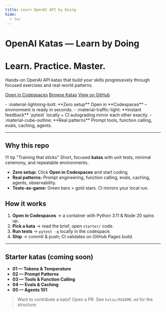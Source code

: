 ```yaml
---
title: Learn OpenAI API by Doing
hide:
  - toc
---
```


# OpenAI Katas — Learn by Doing

<div class="hero">
  <h1>Learn. Practice. Master.</h1>
  <p>Hands-on OpenAI API katas that build your skills progressively through focused exercises and real-world patterns.</p>
  <p class="cta">
    <a class="md-button md-button--primary" href="https://github.com/codespaces/new/ozgurgulerx/openai-katas?quickstart=1">Open in Codespaces</a>
    <a class="md-button md-button--primary" href="katas">Browse Katas</a>
    <a class="md-button md-button--primary" href="https://github.com/ozgurgulerx/openai-katas">View on GitHub</a>
  </p>
</div>

<div class="grid cards" markdown>
- :material-lightning-bolt: **Zero setup**  
  Open in **Codespaces** – environment is ready in seconds.
- :material-traffic-light: **Instant feedback**  
  `pytest` locally + CI autograding mirror each other exactly.
- :material-cube-outline: **Real patterns**  
  Prompt tools, function calling, evals, caching, agents.
</div>

---

## Why this repo

!!! tip "Training that sticks"
    Short, focused **katas** with unit tests, minimal ceremony, and repeatable environments.

- **Zero setup:** Click **Open in Codespaces** and start coding.
- **Real patterns:** Prompt engineering, function calling, evals, caching, agents, observability.
- **Tests-as-game:** Green bars > gold stars. CI mirrors your local run.

## How it works

1. **Open in Codespaces** → a container with Python 3.11 & Node 20 spins up.
2. **Pick a kata** → read the brief, open `starter/` code.
3. **Run tests** → `pytest -q` locally in the codespace.
4. **Ship** → commit & push; CI validates on GitHub Pages build.

---

## Starter katas (coming soon)

- **01 — Tokens & Temperature**
- **02 — Prompt Patterns**
- **03 — Tools & Function Calling**
- **04 — Evals & Caching**
- **05 — Agents 101**

> Want to contribute a kata? Open a PR. See `katas/README.md` for the structure.